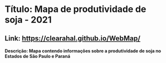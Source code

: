 # Título: Mapa de produtividade de soja - 2021
## Link: https://clearahal.github.io/WebMap/

#### Descrição: Mapa contendo informações sobre a produtividade de soja no Estados de São Paulo e Paraná 
